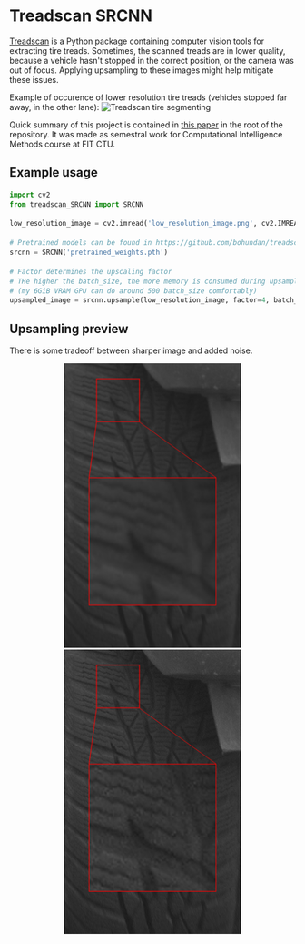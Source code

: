 # Treadscan SRCNN

[Treadscan](https://github.com/bohundan/treadscan) is a Python package containing computer vision tools for extracting tire treads. Sometimes, the scanned treads are in lower quality, because a vehicle hasn't stopped in the correct position, or the camera was out of focus. Applying upsampling to these images might help mitigate these issues.

Example of occurence of lower resolution tire treads (vehicles stopped far away, in the other lane):
![Treadscan tire segmenting](https://github.com/bohundan/treadscan-SRCNN/blob/main/paper_src/media/treadscan.gif)

Quick summary of this project is contained in [this paper](https://github.com/bohundan/treadscan-SRCNN/blob/main/paper.pdf) in the root of the repository. It was made as semestral work for Computational Intelligence Methods course at FIT CTU.

## Example usage

```python
import cv2
from treadscan_SRCNN import SRCNN

low_resolution_image = cv2.imread('low_resolution_image.png', cv2.IMREAD_GRAYSCALE)

# Pretrained models can be found in https://github.com/bohundan/treadscan-SRCNN/tree/main/pretrained_models
srcnn = SRCNN('pretrained_weights.pth')

# Factor determines the upscaling factor
# THe higher the batch_size, the more memory is consumed during upsampling 
# (my 6GiB VRAM GPU can do around 500 batch_size comfortably)
upsampled_image = srcnn.upsample(low_resolution_image, factor=4, batch_size=100)
```

## Upsampling preview

There is some tradeoff between sharper image and added noise.
<div align="center">
  <p>
    <img src="https://github.com/bohundan/treadscan-SRCNN/blob/main/paper_src/media/upscaled-original.jpg" title="Original" height=500/>
    <img src="https://github.com/bohundan/treadscan-SRCNN/blob/main/paper_src/media/upscaled-250epochs.jpg" title="Upsampled" height=500/>
  </p>
</div>
